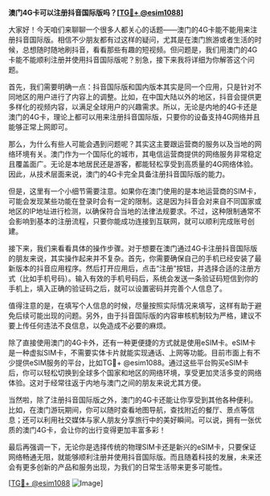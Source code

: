 **澳门4G卡可以注册抖音国际版吗？[[TG💪+ @esim1088](https://t.me/s/esim1088)]**

大家好！今天咱们来聊聊一个很多人都关心的话题——澳门的4G卡能不能用来注册抖音国际版。相信不少朋友都有过这样的疑问，尤其是在澳门旅游或者生活的时候，总想随时随地刷抖音，看看那些有趣的短视频。但问题是，我们用澳门的4G卡能不能顺利注册并使用抖音国际版呢？别急，接下来我将详细为你解答这个问题。

首先，我们需要明确一点：抖音国际版和国内版本其实是同一个应用，只是针对不同地区的用户进行了内容上的调整。比如，在中国大陆以外的地区，抖音会提供更多样化的视频内容，以满足全球用户的兴趣需求。所以，无论是内地的4G卡还是澳门的4G卡，理论上都可以用来注册抖音国际版，只要你的设备支持4G网络并且能够正常上网即可。

那么，为什么有些人可能会遇到问题呢？其实这主要跟运营商的服务以及当地的网络环境有关。澳门作为一个国际化的城市，其电信运营商提供的网络服务非常稳定且覆盖面广。无论是本地居民还是游客，都能轻松享受到高质量的4G网络体验。因此，从技术层面来说，澳门的4G卡完全具备注册抖音国际版的能力。

但是，这里有一个小细节需要注意。如果你在澳门使用的是本地运营商的SIM卡，可能会发现某些功能在登录时会有一定的限制。这是因为抖音会对来自不同国家或地区的IP地址进行检测，以确保符合当地的法律法规要求。不过，这种限制通常不会影响到基本的注册流程，只要你能成功连接到互联网，就可以顺利完成账号创建。

接下来，我们来看看具体的操作步骤。对于想要在澳门通过4G卡注册抖音国际版的朋友来说，其实操作起来并不复杂。首先，你需要确保自己的手机已经安装了最新版本的抖音应用程序。然后打开应用后，点击“注册”按钮，并选择合适的注册方式（比如手机号码）。输入有效的手机号码后，系统会发送一条验证码短信到你的手机上，填入正确的验证码之后，就可以设置密码并完善个人信息了。

值得注意的是，在填写个人信息的时候，尽量按照实际情况来填写，这样有助于避免后续可能出现的问题。另外，由于抖音国际版的内容审核机制较为严格，建议不要上传任何违法不良信息，以免造成不必要的麻烦。

除了直接使用澳门的4G卡外，还有一种更便捷的方式就是使用eSIM卡。eSIM卡是一种虚拟SIM卡，不需要实体卡片就能实现通话、上网等功能。目前市面上有不少提供eSIM服务的平台，比如TG💪+ @esim1088。通过这些平台购买eSIM卡后，你可以轻松切换到全球多个国家和地区的网络环境，享受更加灵活多变的网络体验。这对于经常往返于内地与澳门之间的朋友来说尤其方便。

当然啦，除了注册抖音国际版之外，澳门的4G卡还能让你享受到其他各种便利。比如，在澳门游玩期间，你可以随时查看地图导航，查找附近的餐厅、景点等信息；还可以利用社交媒体与家人朋友分享旅行中的美好瞬间。可以说，拥有一张优质的澳门4G卡，会让你的出行变得更加丰富多彩！

最后再强调一下，无论你是选择传统的物理SIM卡还是新兴的eSIM卡，只要保证网络畅通无阻，就能够顺利注册并使用抖音国际版。而且随着科技的发展，未来还会有更多创新的产品和服务出现，为我们的日常生活带来更多可能性。

[[TG💪+ @esim1088](https://t.me/s/esim1088) ![Image](https://i.postimg.cc/4NQfJmqS/Snipaste-2025-05-13-00-14-12.png)]